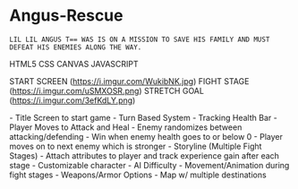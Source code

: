 # Angus-Rescue

<PITCH>

	LIL LIL ANGUS T== WAS IS ON A MISSION TO SAVE HIS FAMILY AND MUST DEFEAT HIS ENEMIES ALONG THE WAY.

<TECH STACK>
HTML5
CSS
CANVAS
JAVASCRIPT

<WIREFRAMES>

START SCREEN
(https://i.imgur.com/WukibNK.jpg)
FIGHT STAGE
(https://i.imgur.com/uSMXOSR.png)
STRETCH GOAL
(https://i.imgur.com/3efKdLY.png)

<MVP>
- Title Screen to start game
- Turn Based System
- Tracking Health Bar
- Player Moves to Attack and Heal
- Enemy randomizes between attacking/defending
- Win when enemy health goes to or below 0
- Player moves on to next enemy which is stronger

<STRETCH GOALS>
- Storyline (Multiple Fight Stages)
- Attach attributes to player and track experience gain after each stage
- Customizable character
- AI Difficulty
- Movement/Animation during fight stages
- Weapons/Armor Options
- Map w/ multiple destinations

